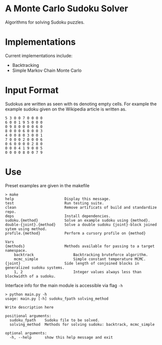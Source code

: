 # A Monte Carlo Sudoku Solver
Algorithms for solving Sudoku puzzles.

# Implementations
Current implementations include:
  - Backtracking
  - Simple Markov Chain Monte Carlo

# Input Format
Sudokus are written as seen with `0`s denoting empty cells. For example the example sudoku given on the Wikipedia article is written as.

```
5 3 0 0 7 0 0 0 0
6 0 0 1 9 5 0 0 0
0 9 8 0 0 0 0 6 0
8 0 0 0 6 0 0 0 3
4 0 0 8 0 3 0 0 1
7 0 0 0 2 0 0 0 6
0 6 0 0 0 0 2 8 0
0 0 0 4 1 9 0 0 5
0 0 0 0 8 0 0 7 9
```

# Use
Preset examples are given in the makefile

```
> make
help                       Display this message.
test                       Run testing suite.
clean                      Remove artificats of build and standardize repo.
deps                       Install dependencies.
sudoku.{method}            Solve an example sudoku using {method}.
double-{joint}.{method}    Solve a double sudoku {joint}-block joined sytem using method.
profile.{method}           Perform a cursory profile on {method}

Vars
{methods}                  Methods available for passing to a target namespace.
    backtrack                  Backtracking bruteforce algorithm.
    mcmc_simple                Simple constant temperature MCMC.
{joint}                    Side length of conjoined blocks in generalized sudoku systems.
    1, 2                       Integer values always less than blockwidth of a sudoku.
```

Interface info for the main module is accessible via flag `-h`

```
> python main.py -h
usage: main.py [-h] sudoku_fpath solving_method

Write description here

positional arguments:
  sudoku_fpath    Sudoku file to be solved.
  solving_method  Methods for solving sudoku: backtrack, mcmc_simple

optional arguments:
  -h, --help      show this help message and exit
```
